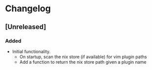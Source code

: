 # Changelog

## [Unreleased]

### Added

 - Initial functionality. 
   + On startup, scan the nix store (if available) for vim plugin paths
   + Add a function to return the nix store path given a plugin name
